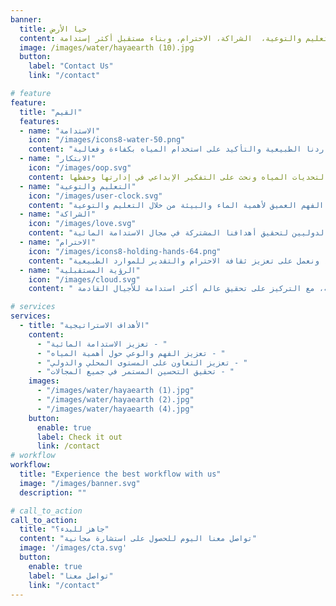 ```yaml
---
banner:
  title: حيا الأرض
  content: حيا الأرض هي مؤسسة سعودية مقرها في الرياض. تأسست هذه المؤسسة تحت قائدها الرئيس التنفيذي، الدكتور إبراهيم التركي. تعمل المؤسسة على تعزيز قضايا المياه والبيئة من خلال سلسلة من الأهداف الاستراتيجية والقيم. تسعى حيا الأرض إلى أن تصبح المرجع الأول في المملكة العربية السعودية في توفير وإدارة المياه بكفاءة، لضمان استدامة المياه والبيئة للأجيال الحالية والمستقبلية تعمل على تعزيز الاستدامة المائية وتعزيز الفهم والوعي حول أهمية  وطرق حصادها وتوفيرها كما تعمل على تطوير حلول مبتكرة لإدارة وتوفير المياه، نشر الوعي والتعليم، تعزيز التعاون على المستوى المحلي والدولي، وتحقيق التحسين المستمر في جميع المجالات، ومن قيمها تعزيز الاستدامة، الابتكار، التعليم والتوعية،  الشراكة، الاحترام، وبناء مستقبل أكثر إستدامة
  image: /images/water/hayaearth (10).jpg
  button:
    label: "Contact Us"
    link: "/contact"

# feature
feature: 
  title: "القيم"
  features:
  - name: "الاستدامة"
    icon: "/images/icons8-water-50.png"
    content: "نؤمن بأهمية الحفاظ على مواردنا الطبيعية والتأكيد على استخدام المياه بكفاءة وفعالية"
  - name: "الابتكار"
    icon: "/images/oop.svg"
    content: نقدم حلولاً مبتكرة لتحديات المياه ونحث على التفكير الإبداعي في إدارتها وحفظها"
  - name: "التعليم والتوعية"
    icon: "/images/user-clock.svg"
    content: "نهدف إلى تعزيز الفهم العميق لأهمية الماء والبيئة من خلال التعليم والتوعية"
  - name: "الشراكة"
    icon: "/images/love.svg"
    content: "نتعاون مع الشركاء المحليين والدوليين لتحقيق أهدافنا المشتركة في مجال الاستدامة المائية"
  - name: "الاحترام"
    icon: "/images/icons8-holding-hands-64.png"
    content: "نحترم كل الأطراف المعنية، من الطبيعة والمجتمعات والشركاء، ونعمل على تعزيز ثقافة الاحترام والتقدير للموارد الطبيعية"
  - name: "الرؤية المستقبلية"
    icon: "/images/cloud.svg"
    content: " نسعى دائماً للنظر إلى المستقبل والتخطيط له، مع التركيز على تحقيق عالم أكثر استدامة للأجيال القادمة"

# services
services:
  - title: "الأهداف الاستراتيجية"
    content: 
      - "تعزيز الاستدامة المائية - "
      - "تعزيز الفهم والوعي حول أهمية المياه - "
      - "تعزيز التعاون على المستوى المحلي والدولي - "
      - "تحقيق التحسين المستمر في جميع المجالات - "
    images:
      - "/images/water/hayaearth (1).jpg"
      - "/images/water/hayaearth (2).jpg"
      - "/images/water/hayaearth (4).jpg"
    button:
      enable: true
      label: Check it out
      link: /contact
# workflow
workflow: 
  title: "Experience the best workflow with us"
  image: "/images/banner.svg"
  description: ""

# call_to_action
call_to_action:
  title: "جاهز للبدء؟"
  content: "تواصل معنا اليوم للحصول على استشارة مجانية"
  image: '/images/cta.svg'
  button:
    enable: true
    label: "تواصل معنا"
    link: "/contact"
---
```

